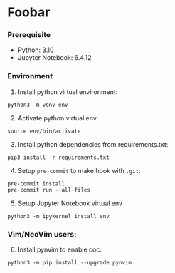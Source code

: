 # Foobar 

### Prerequisite 

- Python: 3.10
- Jupyter Notebook: 6.4.12

### Environment

1. Install python virtual environment:

```shell
python3 -m venv env 
```

2. Activate python virtual env

```shell
source env/bin/activate
```

3. Install python dependencies from requirements.txt:

```shell
pip3 install -r requirements.txt
```

4. Setup `pre-commit` to make hook with `.git`:

```shell
pre-commit install
pre-commit run --all-files
```

5. Setup Jupyter Notebook virtual env

```shell
python3 -m ipykernel install env
```

### Vim/NeoVim users:

6. Install pynvim to enable coc:
```shell
python3 -m pip install --upgrade pynvim
```
